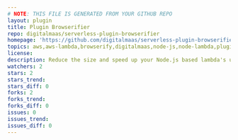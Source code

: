 ```yaml
---
# NOTE: THIS FILE IS GENERATED FROM YOUR GITHUB REPO
layout: plugin
title: Plugin Browserifier
repo: digitalmaas/serverless-plugin-browserifier
homepage: 'https://github.com/digitalmaas/serverless-plugin-browserifier'
topics: aws,aws-lambda,browserify,digitalmaas,node-js,node-lambda,plugin,serverless,serverless-plugin,serverless-plugin-browserify
license: 
description: Reduce the size and speed up your Node.js based lambda's using browserify.
watchers: 2
stars: 2
stars_trend: 
stars_diff: 0
forks: 2
forks_trend: 
forks_diff: 0
issues: 0
issues_trend: 
issues_diff: 0
---
```


